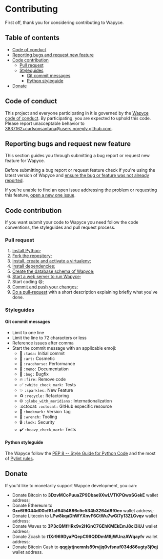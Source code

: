 # Contributing

First off, thank you for considering contributing to Wapyce.

## Table of contents

* [Code of conduct](#code-of-conduct)
* [Reporting bugs and request new feature](#reporting-bugs-and-request-new-feature)
* [Code contribution](#code-contribution)
  * [Pull request](#pull-request)
  * [Styleguides](#styleguides)
    * [Git commit messages](#git-commit-messages)
    * [Python styleguide](#python-styleguide)
* [Donate](#donate)

## Code of conduct

This project and everyone participating in it is governed by the [Wapyce code of conduct](CODE_OF_CONDUCT.md). By participating, you are expected to uphold this code. Please report unacceptable behavior to [3837162+carlsonsantana@users.noreply.github.com](mailto:3837162+carlsonsantana@users.noreply.github.com).

## Reporting bugs and request new feature

This section guides you through submitting a bug report or request new feature for Wapyce.

Before submitting a bug report or request feature check if you're using the latest version of Wapyce and [ensure the bug or feature was not already reported](https://github.com/carlsonsantana/wapyce/issues).

If you're unable to find an open issue addressing the problem or requesting this feature, [open a new one issue](https://github.com/carlsonsantana/wapyce/issues/new).

## Code contribution

If you want submit your code to Wapyce you need follow the code conventions, the styleguides and pull request process.

### Pull request

1. [Install Python](http://www.diveintopython3.net/installing-python.html);
2. [Fork the repository](https://help.github.com/articles/fork-a-repo/);
3. [Install, create and activate a virtualenv](https://packaging.python.org/guides/installing-using-pip-and-virtualenv/);
4. [Install dependencies](https://packaging.python.org/guides/installing-using-pip-and-virtualenv/#using-requirements-files);
5. [Create the database schema of Wapyce](https://docs.djangoproject.com/en/2.1/ref/django-admin/#django-admin-migrate);
6. [Start a web server to run Wapyce](http://goodcode.io/articles/django-nginx-gunicorn/);
7. Start coding :smile:;
8. [Commit and push your changes](https://help.github.com/articles/adding-a-file-to-a-repository-using-the-command-line/);
9. [Do a pull-request](https://help.github.com/articles/creating-a-pull-request/) with a short description explaining briefly what you've done.

### Styleguides

#### Git commit messages

* Limit to one line
* Limit the line to 72 characters or less
* Reference issues after comma
* Start the commit message with an applicable emoji:
  * :tada: `:tada:` Initial commit
  * :art: `:art:` Cosmetic
  * :racehorse: `:racehorse:` Performance
  * :memo: `:memo:` Documentation
  * :bug: `:bug:` Bugfix
  * :fire: `:fire:` Remove code
  * :white_check_mark: `:white_check_mark:` Tests
  * :sparkles: `:sparkles:` New Feature
  * :recycle: `:recycle:` Refactoring
  * :globe_with_meridians: `:globe_with_meridians:` Internationalization
  * :octocat: `:octocat:` GitHub especific resource
  * :bookmark: `:bookmark:` Version Tag
  * :wrench: `:wrench:` Tooling
  * :lock: `:lock:` Security
  * :heavy_check_mark: `:heavy_check_mark:` Tests

#### Python styleguide

The Wapyce follow the [PEP 8 -- Style Guide for Python Code](https://www.python.org/dev/peps/pep-0008/?) and the most of [Pylint rules](http://pylint.pycqa.org/en/latest/intro.html).
  
## Donate
  
If you'd like to monetarily support Wapyce development, you can:
* Donate Bitcoin to **3DzvMCoPuuaZP9Dbae9XwLVTKPQwoSGekE** wallet address;
* Donate Ethereum to **0xc6f8044d00cf81af6454686c5e534b3264d8f0ec** wallet address;
* Donate Litecoin to **LPw8kqaDhWYXnvF6CtWu7wGi7y13ZLGvqv** wallet address;
* Donate Waves to **3P3cQMfHRx9v2HGnC7GEhKMEkEmJ8ci3iUJ** wallet address;
* Donate Zcash to **t1Xr969DyaPQepC99QDDmM8jWUnzAWqayfv** wallet address;
* Donate Bitcoin Cash to **qqgjytjnemnls59rvjjq0vfsnuf034d86ugty3j9qj** wallet address.
